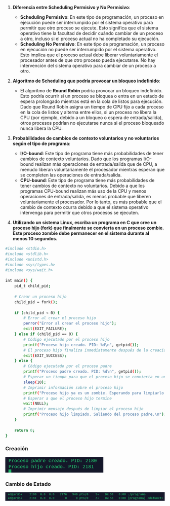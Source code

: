 1. **Diferencia entre Scheduling Permisivo y No Permisivo**:
   - **Scheduling Permisivo**: En este tipo de programación, un proceso en ejecución puede ser interrumpido por el sistema operativo para permitir que otro proceso se ejecute. Esto significa que el sistema operativo tiene la facultad de decidir cuándo cambiar de un proceso a otro, incluso si el proceso actual no ha completado su ejecución.
   - **Scheduling No Permisivo**: En este tipo de programación, un proceso en ejecución no puede ser interrumpido por el sistema operativo. Esto implica que el proceso actual debe liberar voluntariamente el procesador antes de que otro proceso pueda ejecutarse. No hay intervención del sistema operativo para cambiar de un proceso a otro.

2. **Algoritmo de Scheduling que podría provocar un bloqueo indefinido**:
   - El algoritmo de **Round Robin** podría provocar un bloqueo indefinido. Esto podría ocurrir si un proceso se bloquea o entra en un estado de espera prolongado mientras está en la cola de listos para ejecución. Dado que Round Robin asigna un tiempo de CPU fijo a cada proceso en la cola de listos y alterna entre ellos, si un proceso no libera la CPU (por ejemplo, debido a un bloqueo o espera de entrada/salida), otros procesos podrían no ejecutarse nunca si el proceso bloqueado nunca libera la CPU.

3. **Probabilidades de cambios de contexto voluntarios y no voluntarios según el tipo de programa**:
   - **I/O-bound**: Este tipo de programa tiene más probabilidades de tener cambios de contexto voluntarios. Dado que los programas I/O-bound realizan más operaciones de entrada/salida que de CPU, a menudo liberan voluntariamente el procesador mientras esperan que se completen las operaciones de entrada/salida.
   - **CPU-bound**: Este tipo de programa tiene más probabilidades de tener cambios de contexto no voluntarios. Debido a que los programas CPU-bound realizan más uso de la CPU y menos operaciones de entrada/salida, es menos probable que liberen voluntariamente el procesador. Por lo tanto, es más probable que el cambio de contexto ocurra debido a que el sistema operativo intervenga para permitir que otros procesos se ejecuten.
  
4.	**Utilizando un sistema Linux, escriba un programa en C que cree un proceso hijo (fork) que finalmente se convierta en un proceso zombie. Este proceso zombie debe permanecer en el sistema durante al menos 10 segundos.**

```bash
#include <stdio.h>
#include <stdlib.h>
#include <unistd.h>
#include <sys/types.h>
#include <sys/wait.h>

int main() {
    pid_t child_pid;

    # Crear un proceso hijo
    child_pid = fork();

    if (child_pid < 0) {
        # Error al crear el proceso hijo
        perror("Error al crear el proceso hijo");
        exit(EXIT_FAILURE);
    } else if (child_pid == 0) {
        # Código ejecutado por el proceso hijo
        printf("Proceso hijo creado. PID: %d\n", getpid());
        # El proceso hijo finaliza inmediatamente después de la creación
        exit(EXIT_SUCCESS);
    } else {
        # Código ejecutado por el proceso padre
        printf("Proceso padre creado. PID: %d\n", getpid());
        # Esperar un tiempo para que el proceso hijo se convierta en un zombie
        sleep(10);
        # Imprimir información sobre el proceso hijo
        printf("Proceso hijo ya es un zombie. Esperando para limpiarlo...\n");
        # Esperar a que el proceso hijo termine
        wait(NULL);
        # Imprimir mensaje después de limpiar el proceso hijo
        printf("Proceso hijo limpiado. Saliendo del proceso padre.\n");
    }

    return 0;
}
```
### Creación
![](creacion.png)

### Cambio de Estado
![](estado.png)